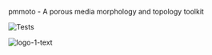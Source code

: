 pmmoto - A porous media morphology and topology toolkit


![Tests](https://github.com/tmweigand/PMMoTo/tree/main/.github/workflows/tests.yml/badge.svg)

![logo-1-text](https://github.com/tmweigand/PMMoTo/assets/68024672/5f667c8f-5498-4597-9af0-76fd6a9bc59a)

